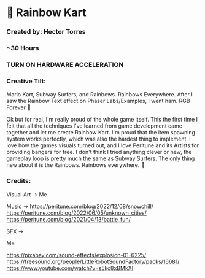 # :rainbow: Rainbow Kart

### Created by: Hector Torres
### ~30 Hours

### **TURN ON HARDWARE ACCELERATION**

### Creative Tilt:

Mario Kart, Subway Surfers, and Rainbows. Rainbows Everywhere. After I saw the Rainbow Text effect on Phaser Labs/Examples, I went ham. RGB Forever 💯

Ok but for real, I'm really proud of the whole game itself. This the first time I felt that all the techniques I've learned from game development came together and let me create Rainbow Kart. I'm proud that the item spawning system works perfectly, which was also the hardest thing to implement. I love how the games visuals turned out, and I love Peritune and its Artists for providing bangers for free. I don't think I tried anything clever or new, the gameplay loop is pretty much the same as Subway Surfers. The only thing new about it is the Rainbows. Rainbows everywhere. :rainbow:

### Credits:

Visual Art -> Me

Music -> 
https://peritune.com/blog/2022/12/08/snowchill/
https://peritune.com/blog/2022/06/05/unknown_cities/
https://peritune.com/blog/2021/04/13/battle_fun/


SFX -> 

Me

https://pixabay.com/sound-effects/explosion-01-6225/
https://freesound.org/people/LittleRobotSoundFactory/packs/16681/
https://www.youtube.com/watch?v=s5kc8xBMkXI
